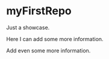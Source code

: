 # myFirstRepo
Just a showcase.

Here I can add some more information.

Add even some more information.
